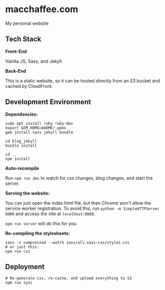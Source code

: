 # macchaffee.com

My personal website

## Tech Stack
**Front-End**

Vanilla JS, Sass, and Jekyll

**Back-End**

This is a static website, so it can be hosted directly from an S3 bucket and cached by CloudFront.

## Development Environment

**Dependencies:**
```
sudo apt install ruby ruby-dev
export GEM_HOME=$HOME/.gems
gem install sass jekyll bundle

cd blog_jekyll
bundle install

cd ..
npm install
```

**Auto-recompile**

Run `npm run dev` to watch for css changes, blog changes, and start the server.

**Serving the website:**

You can just open the index.html file, but then Chrome won't allow the service worker registration.
To avoid this, run `python -m SimpleHTTPServer 8000` and access the site at `localhost:8000`.

`npm run server` will do this for you.


**Re-compiling the stylesheets:**

```
sass -t compressed --watch sass/all.sass:css/styles.css
# or just this:
npm run css
```

## Deployment

```
# Re-generate css, re-cache, and upload everything to S3
npm run sync
```
